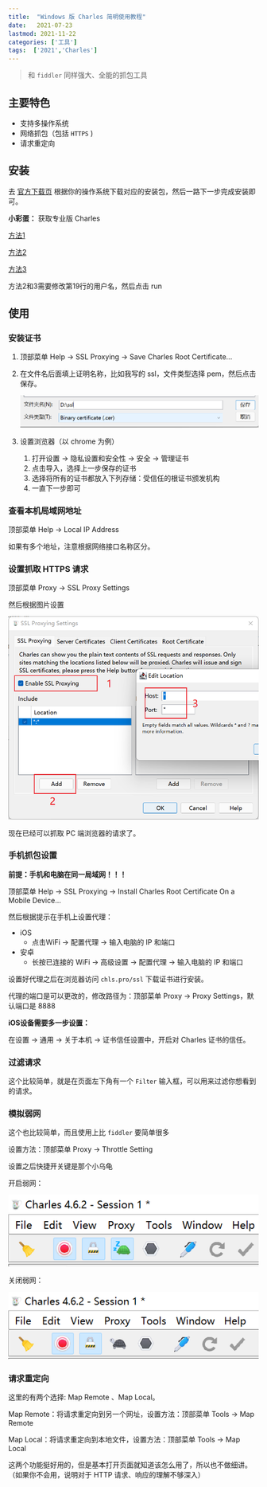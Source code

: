 ```yaml
---
title:  "Windows 版 Charles 简明使用教程"
date:   2021-07-23
lastmod: 2021-11-22
categories: ['工具']
tags:  ['2021','Charles']
---
```


> 和 `fiddler` 同样强大、全能的抓包工具

## 主要特色

- 支持多操作系统
- 网络抓包（包括 `HTTPS` )
- 请求重定向

## 安装

去 <a href='https://www.charlesproxy.com/download/' target="_blank">官方下载页</a> 根据你的操作系统下载对应的安装包，然后一路下一步完成安装即可。

**小彩蛋：** 获取专业版 Charles

<a href='https://www.zzzmode.com/mytools/charles/' target="_blank">方法1</a>

<a href='https://goplay.space/#3K2iuH9cREz' target="_blank">方法2</a>

<a href='https://goplay.tools/snippet/3K2iuH9cREz' target="_blank">方法3</a>

方法2和3需要修改第19行的用户名，然后点击 run

## 使用

### 安装证书

1. 顶部菜单 Help -> SSL Proxying -> Save Charles Root Certificate...

2. 在文件名后面填上证明名称，比如我写的 ssl，文件类型选择 pem，然后点击保存。

    <img src='/img/charles/Charles.png' alt='保存根证书'>

3. 设置浏览器（以 chrome 为例）
   1. 打开设置 -> 隐私设置和安全性 -> 安全 -> 管理证书
   2. 点击导入，选择上一步保存的证书
   3. 选择将所有的证书都放入下列存储：受信任的根证书颁发机构
   4. 一直下一步即可

### 查看本机局域网地址

顶部菜单 Help -> Local IP Address

如果有多个地址，注意根据网络接口名称区分。

### 设置抓取 HTTPS 请求

顶部菜单 Proxy -> SSL Proxy Settings

然后根据图片设置

<img src='/img/charles/Charles2.png' alt='Charles 设置'>

现在已经可以抓取 PC 端浏览器的请求了。


### 手机抓包设置

**前提：手机和电脑在同一局域网！！！**

顶部菜单 Help -> SSL Proxying -> Install Charles Root Certificate On a Mobile Device...

然后根据提示在手机上设置代理：
- iOS 
  - 点击WiFi -> 配置代理 -> 输入电脑的 IP 和端口
- 安卓
  - 长按已连接的 WiFi -> 高级设置 -> 配置代理 -> 输入电脑的 IP 和端口

设置好代理之后在浏览器访问 `chls.pro/ssl` 下载证书进行安装。

代理的端口是可以更改的，修改路径为：顶部菜单 Proxy -> Proxy Settings，默认端口是 8888

**iOS设备需要多一步设置：**

在设置 -> 通用 -> 关于本机 -> 证书信任设置中，开启对 Charles 证书的信任。


### 过滤请求

这个比较简单，就是在页面左下角有一个 `Filter` 输入框，可以用来过滤你想看到的请求。

### 模拟弱网

这个也比较简单，而且使用上比 `fiddler` 要简单很多

设置方法：顶部菜单 Proxy -> Throttle Setting

设置之后快捷开关键是那个小乌龟

开启弱网：

<img src='/img/charles/Charles3.png' alt='开启弱网'>

关闭弱网：

<img src='/img/charles/Charles4.png' alt='关闭弱网'>


### 请求重定向

这里的有两个选择: Map Remote 、Map Local。

Map Remote：将请求重定向到另一个网址，设置方法：顶部菜单 Tools -> Map Remote

Map Local：将请求重定向到本地文件，设置方法：顶部菜单 Tools -> Map Local

这两个功能挺好用的，但是基本打开页面就知道该怎么用了，所以也不做细讲。（如果你不会用，说明对于 HTTP 请求、响应的理解不够深入）
